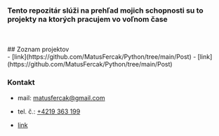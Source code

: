 ### Tento repozitár slúži na prehľad mojich schopnosti su to projekty na ktorých pracujem vo voľnom čase 
<br/>
<br/>
## Zoznam projektov
<br/>
- [link](https://github.com/MatusFercak/Python/tree/main/Post)
- [link](https://github.com/MatusFercak/Python/tree/main/Post)




### Kontakt 
- mail: matusfercak@gmail.com
- tel. č.: <a href="">+4219 363 199</a>

- [link](https://github.com/MatusFercak/Python/tree/main/Post)




